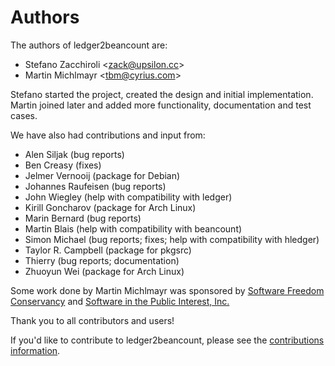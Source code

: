# Authors

The authors of ledger2beancount are:

* Stefano Zacchiroli <<zack@upsilon.cc>>
* Martin Michlmayr <<tbm@cyrius.com>>

Stefano started the project, created the design and initial implementation.  Martin joined later and added more functionality, documentation and test cases.

We have also had contributions and input from:

* Alen Siljak (bug reports)
* Ben Creasy (fixes)
* Jelmer Vernooĳ (package for Debian)
* Johannes Raufeisen (bug reports)
* John Wiegley (help with compatibility with ledger)
* Kirill Goncharov (package for Arch Linux)
* Marin Bernard (bug reports)
* Martin Blais (help with compatibility with beancount)
* Simon Michael (bug reports; fixes; help with compatibility with hledger)
* Taylor R. Campbell (package for pkgsrc)
* Thierry (bug reports; documentation)
* Zhuoyun Wei (package for Arch Linux)

Some work done by Martin Michlmayr was sponsored by [Software Freedom Conservancy](https://sfconservancy.org/) and [Software in the Public Interest, Inc.](https://spi-inc.org/)

Thank you to all contributors and users!

If you'd like to contribute to ledger2beancount, please see the [contributions information](contributing.md).

